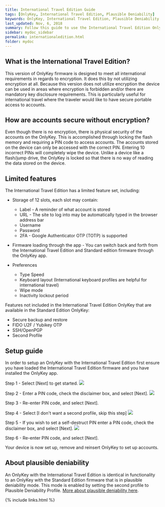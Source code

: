 ```yaml
---
title: International Travel Edition Guide
tags: [OnlyKey, International Travel Edition, Plausible Deniability]
keywords: OnlyKey, International Travel Edition, Plausible Deniability
last_updated: Nov, 6, 2018
summary: Follow this guide to use the International Travel Edition OnlyKey
sidebar: mydoc_sidebar
permalink: internationaledition.html
folder: mydoc
---
```


## What is the International Travel Edition?

This version of OnlyKey firmware is designed to meet all international requirements in regards to encryption. It does this by not utilizing encryption at all. Because this version does not utilize encryption the device can be used in areas where encryption is forbidden and/or there are mandatory key disclosure requirements. This is particularly useful for international travel where the traveler would like to have secure portable access to accounts.

## How are accounts secure without encryption?

Even though there is no encryption, there is physical security of the accounts on the OnlyKey. This is accomplished through locking the flash memory and requiring a PIN code to access accounts. The accounts stored on the device can only be accessed with the correct PIN. Entering 10 incorrect PINs will completely wipe the device. Unlike a device like a flash/jump drive, the OnlyKey is locked so that there is no way of reading the data stored on the device.

## Limited features

The International Travel Edition has a limited feature set, including:

- Storage of 12 slots, each slot may contain:
  - Label - A reminder of what account is stored
  - URL - The site to log into may be automatically typed in the browser address bar
  - Username
  - Password
  - 2FA - Google Authenticator OTP (TOTP) is supported

- Firmware loading through the app - You can switch back and forth from the International Travel Edition and Standard edition firmware through the OnlyKey app.

- Preferences
  - Type Speed
  - Keyboard layout (International keyboard profiles are helpful for international travel)
  - Wipe mode
  - Inactivity lockout period

Features not included in the International Travel Edition OnlyKey that are available in the Standard Edition OnlyKey:
- Secure backup and restore
- FIDO U2F / Yubikey OTP
- SSH/OpenPGP
- Second Profile

## Setup guide

In order to setup an OnlyKey with the International Travel Edition first ensure you have loaded the International Travel Edition firmware and you have installed the OnlyKey app.

Step 1 - Select [Next] to get started.
![](https://raw.githubusercontent.com/trustcrypto/trustcrypto.github.io/master/images/ite1.png)

Step 2 - Enter a PIN code, check the disclaimer box, and select [Next].
![](https://raw.githubusercontent.com/trustcrypto/trustcrypto.github.io/master/images/ite2.png)

Step 3 - Re-enter PIN code, and select [Next].

Step 4 - Select [I don't want a second profile, skip this step]
![](https://raw.githubusercontent.com/trustcrypto/trustcrypto.github.io/master/images/ite4.png)

Step 5 - If you wish to set a self-destruct PIN enter a PIN code, check the disclaimer box, and select [Next].
![](https://raw.githubusercontent.com/trustcrypto/trustcrypto.github.io/master/images/ite5.png)

Step 6 - Re-enter PIN code, and select [Next].

Your device is now set up, remove and reinsert OnlyKey to set up accounts.

## About plausible deniability

An OnlyKey with the International Travel Edition is identical in functionality to an OnlyKey with the Standard Edition firmware that is in plausible deniability mode. This mode is enabled by setting the second profile to Plausible Deniability Profile. [More about plausible deniability here](https://docs.crp.to/features.html#plausible-deniability-international-travel-edition-and-standard-edition-of-firmware).

{% include links.html %}
